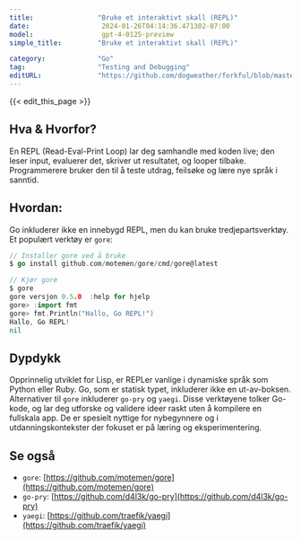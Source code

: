 ```yaml
---
title:                "Bruke et interaktivt skall (REPL)"
date:                  2024-01-26T04:14:36.471302-07:00
model:                 gpt-4-0125-preview
simple_title:         "Bruke et interaktivt skall (REPL)"

category:             "Go"
tag:                  "Testing and Debugging"
editURL:              "https://github.com/dogweather/forkful/blob/master/content/no/go/using-an-interactive-shell-repl.md"
---
```


{{< edit_this_page >}}

## Hva & Hvorfor?
En REPL (Read-Eval-Print Loop) lar deg samhandle med koden live; den leser input, evaluerer det, skriver ut resultatet, og looper tilbake. Programmerere bruker den til å teste utdrag, feilsøke og lære nye språk i sanntid.

## Hvordan:
Go inkluderer ikke en innebygd REPL, men du kan bruke tredjepartsverktøy. Et populært verktøy er `gore`:

```go
// Installer gore ved å bruke
$ go install github.com/motemen/gore/cmd/gore@latest

// Kjør gore
$ gore
gore versjon 0.5.0  :help for hjelp
gore> :import fmt
gore> fmt.Println("Hallo, Go REPL!")
Hallo, Go REPL!
nil
```

## Dypdykk
Opprinnelig utviklet for Lisp, er REPLer vanlige i dynamiske språk som Python eller Ruby. Go, som er statisk typet, inkluderer ikke en ut-av-boksen. Alternativer til `gore` inkluderer `go-pry` og `yaegi`. Disse verktøyene tolker Go-kode, og lar deg utforske og validere ideer raskt uten å kompilere en fullskala app. De er spesielt nyttige for nybegynnere og i utdanningskontekster der fokuset er på læring og eksperimentering.

## Se også
- `gore`: [https://github.com/motemen/gore](https://github.com/motemen/gore)
- `go-pry`: [https://github.com/d4l3k/go-pry](https://github.com/d4l3k/go-pry) 
- `yaegi`: [https://github.com/traefik/yaegi](https://github.com/traefik/yaegi)
